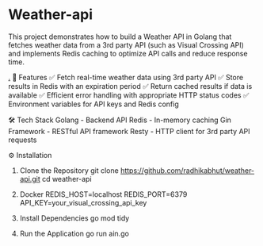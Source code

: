 # Weather-api
This project demonstrates how to build a Weather API in Golang that fetches weather data from a 3rd party API (such as Visual Crossing API) and implements Redis caching to optimize API calls and reduce response time.

[.](https://roadmap.sh/projects/weather-api-wrapper-service)
🚀 Features
✅ Fetch real-time weather data using 3rd party API
✅ Store results in Redis with an expiration period
✅ Return cached results if data is available
✅ Efficient error handling with appropriate HTTP status codes
✅ Environment variables for API keys and Redis config

🛠️ Tech Stack
Golang - Backend API
Redis - In-memory caching
Gin Framework - RESTful API framework
Resty - HTTP client for 3rd party API requests

⚙️ Installation
1. Clone the Repository
git clone https://github.com/radhikabhut/weather-api.git
cd weather-api

2. Docker
REDIS_HOST=localhost
REDIS_PORT=6379
API_KEY=your_visual_crossing_api_key

3. Install Dependencies
go mod tidy

4. Run the Application
go run ain.go
